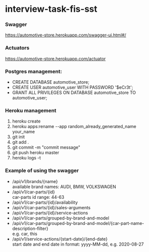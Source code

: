 # interview-task-fis-sst
### Swagger
https://automotive-store.herokuapp.com/swagger-ui.html#/

### Actuators
https://automotive-store.herokuapp.com/actuator


### Postgres management:
- CREATE DATABASE automotive_store;
- CREATE USER automotive_user WITH PASSWORD '$eCr3t';
- GRANT ALL PRIVILEGES ON DATABASE automotive_store TO automotive_user; 

### Heroku management
1. heroku create
2. heroku apps:rename --app random_already_generated_name your_name
3. git init
4. git add .
5. git commit -m "commit message"
6. git push heroku master
7. heroku logs -t

### Example of using the swagger
- /api/v1/brands/{name}
<br> available brand names: AUDI, BMW, VOLKSWAGEN
- /api/v1/car-parts/{id}
<br> car-parts id range: 44-63
- /api/v1/car-parts/{id}/availability
- /api/v1/car-parts/{id}/sales-arguments
- /api/v1/car-parts/{id}/service-actions
- /api/v1/car-parts/grouped-by-brand-and-model
- /api/v1/car-parts/grouped-by-brand-and-model/{car-part-name-description-filter}
<br> e.g. car, this
- /api/v1/service-actions/{start-date}/{end-date}
<br> start date and end date in format: yyyy-MM-dd, e.g. 2020-08-27